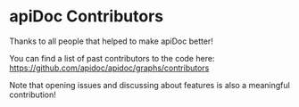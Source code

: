 # apiDoc Contributors

Thanks to all people that helped to make apiDoc better!

You can find a list of past contributors to the code here:
https://github.com/apidoc/apidoc/graphs/contributors

Note that opening issues and discussing about features is also a meaningful contribution!
